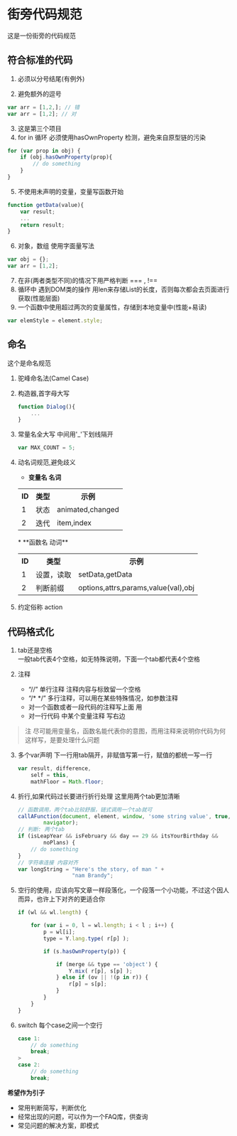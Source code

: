 街旁代码规范 
===

这是一份街旁的代码规范

## 符合标准的代码

1. 必须以分号结尾(有例外)

2. 避免额外的逗号
```javascript
var arr = [1,2,]; // 错
var arr = [1,2]; // 对
```

3. 这是第三个项目
4. for in 循环 必须使用hasOwnProperty 检测，避免来自原型链的污染
```javascript
for (var prop in obj) {
	if (obj.hasOwnProperty(prop){
		// do something
	}
}
```

5. 不使用未声明的变量，变量写函数开始
```javascript
function getData(value){
	var result;		
	...
	return result;
}
```

6. 对象，数组 使用字面量写法
```javascript
var obj = {};
var arr = [1,2];
```

7. 在非(两者类型不同)的情况下用严格判断 === , !==
8. 循环中 遇到DOM类的操作 用len来存储List的长度，否则每次都会去页面进行获取(性能层面)
9. 一个函数中使用超过两次的变量属性，存储到本地变量中(性能+易读)
```javascript
var elemStyle = element.style;
```

## 命名

这个是命名规范

1. 驼峰命名法(Camel Case)


2. 构造器,首字母大写
	```javascript
	function Dialog(){
		...
	}
	```
3. 常量名全大写 中间用'_'下划线隔开
	```javascript
	var MAX_COUNT = 5;
	```

4. 动名词规范,避免歧义  
	* **变量名 名词**
	<table>
	  <tr>
	    <th>ID</th><th>类型</th><th>示例</th>
	  </tr>
	  <tr>
	    <td>1</td><td>状态</td><td>animated,changed</td>
	  </tr>
	  <tr>
	    <td>2</td><td>迭代</td><td>item,index</td>
	  </tr>
	</table>  
	* **函数名 动词**  
	<table>
	  <tr>
	    <th>ID</th><th>类型</th><th>示例</th>
	  </tr>
	  <tr>
	    <td>1</td><td>设置，读取</td><td>setData,getData</td>
	  </tr>
	  <tr>
	    <td>2</td><td>判断前缀</td><td>options,attrs,params,value(val),obj</td>
	  </tr>
	</table>

5. 约定俗称
action

## 代码格式化
1. tab还是空格  
	一般tab代表4个空格，如无特殊说明，下面一个tab都代表4个空格

2. 注释  
	* “//” 单行注释 注释内容与标致留一个空格
	* “/* */” 多行注释，可以用在某些特殊情况，如参数注释
	* 对一个函数或者一段代码的注释写上面 用
	* 对一行代码 中某个变量注释 写右边
>注 尽可能用变量名，函数名能代表你的意图，而用注释来说明你代码为何这样写，是要处理什么问题

3. 多个var声明 下一行用tab隔开，非赋值写第一行，赋值的都统一写一行
	```javascript
	var result, difference,
		self = this,
		mathFloor = Math.floor;
	```
4. 折行,如果代码过长要进行折行处理 这里用两个tab更加清晰	
	```javascript
	// 函数调用，两个tab比较舒服，链式调用一个tab就可
	callAFunction(document, element, window, 'some string value', true, 123,
			navigator);
	// 判断: 两个tab
	if (isLeapYear && isFebruary && day == 29 && itsYourBirthday &&
			noPlans) {
		// do something
	}
	// 字符串连接 内容对齐
	var longString = "Here's the story, of man " +
					 "nam Brandy";
	```

5. 空行的使用，应该向写文章一样段落化，一个段落一个小功能，不过这个因人而异，也许上下对齐的更适合你
	```javascript
	if (wl && wl.length) {

		for (var i = 0, l = wl.length; i < l ; i++) {
			p = wl[i];
			type = Y.lang.type( r[p] );

			if (s.hasOwnProperty(p)) {

				if (merge && type == 'object') {
					Y.mix( r[p], s[p] );
				} else if (ov || !(p in r)) {
					r[p] = s[p];
				}
			}
		}
	}
	```

6. switch 每个case之间一个空行
	```javascript
	case 1:
		// do something
		break;  
	>
	case 2:
		// do something
		break;
	```

**希望作为引子**
* 常用判断简写，判断优化
* 经常出现的问题，可以作为一个FAQ库，供查询
* 常见问题的解决方案，即模式